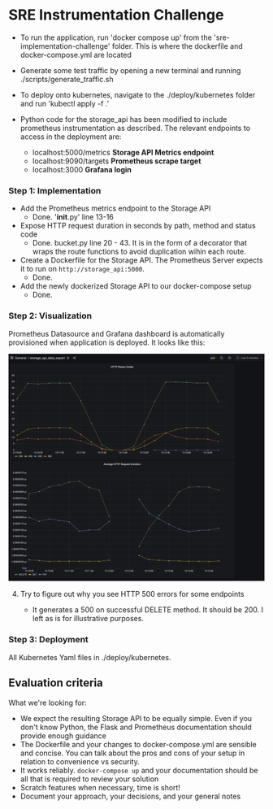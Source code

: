 # SRE Instrumentation Challenge

- To run the application, run 'docker compose up' from the 'sre-implementation-challenge' folder. This is where the dockerfile and docker-compose.yml are located
- Generate some test traffic by opening a new terminal and running ./scripts/generate_traffic.sh
- To deploy onto kubernetes, navigate to the ./deploy/kubernetes folder and run 'kubectl apply -f .'

- Python code for the storage_api has been modified to include prometheus instrumentation as described. The relevant endpoints to access in the deployment are:

    - localhost:5000/metrics **Storage API Metrics endpoint**
    - localhost:9090/targets **Prometheus scrape target**
    - localhost:3000 **Grafana login**

### Step 1: Implementation

- Add the Prometheus metrics endpoint to the Storage API 
    - Done. '__init__.py' line 13-16
- Expose HTTP request duration in seconds by path, method and status code
    - Done. bucket.py line 20 - 43. It is in the form of a decorator that wraps the route functions to avoid duplication wihin each route.
- Create a Dockerfile for the Storage API. The Prometheus Server expects it to run on `http://storage_api:5000`.
    - Done.
- Add the newly dockerized Storage API to our docker-compose setup
    - Done.

### Step 2: Visualization

Prometheus Datasource and Grafana dashboard is automatically provisioned when application is deployed. It looks like this:

![docs/grafana-dashboard.png](docs/grafana-dashboard.png)

4. Try to figure out why you see HTTP 500 errors for some endpoints

    -  It generates a 500 on successful DELETE method. It should be 200. I left as is for illustrative purposes.

### Step 3: Deployment

All Kubernetes Yaml files in ./deploy/kubernetes.

## Evaluation criteria

What we're looking for:

- We expect the resulting Storage API to be equally simple. Even if you don't know Python, the Flask and Prometheus documentation should provide enough guidance
- The Dockerfile and your changes to docker-compose.yml are sensible and concise. You can talk about the pros and cons of your setup in relation to convenience vs security.
- It works reliably. `docker-compose up` and your documentation should be all that is required to review your solution
- Scratch features when necessary, time is short!
- Document your approach, your decisions, and your general notes
